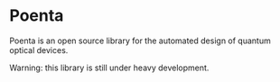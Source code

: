 # Poenta
Poenta is an open source library for the automated design of quantum optical devices.

Warning: this library is still under heavy development.
